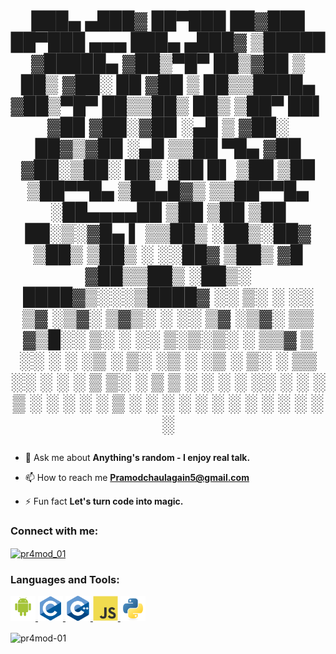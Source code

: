 <h1 align="center"> 
  
  ███▄ ▄███▓ ██▀███       ██▓███   ██▀███   ▄▄▄       ███▄ ▄███▓ ▒█████   ▓█████▄ 
 ▓██▒▀█▀ ██▒▓██ ▒ ██▒    ▓██░  ██ ▓██ ▒ ██▒▒████▄    ▓██▒▀█▀ ██▒▒██▒  ██▒ ▒██▀ ██▌
 ▓██    ▓██░▓██ ░▄█ ▒    ▓██░ ██▓▒▓██ ░▄█ ▒▒██  ▀█▄  ▓██    ▓██░▒██░  ██▒ ░██   █▌
 ▒██    ▒██ ▒██▀▀█▄      ▒██▄█▓▒ ▒▒██▀▀█▄  ░██▄▄▄▄██ ▒██    ▒██ ▒██   ██░▒░▓█▄   ▌
▒▒██▒   ░██▒░██▓ ▒██▒    ▒██▒ ░  ░░██▓ ▒██▒ ▓█   ▓██▒▒██▒   ░██▒░ ████▓▒░░░▒████▓ 
░░ ▒░   ░  ░░ ▒▓ ░▒▓░    ▒▓▒░ ░  ░░ ▒▓ ░▒▓░ ▒▒   ▓▒█░░ ▒░   ░  ░░ ▒░▒░▒░ ░ ▒▒▓  ▒ 
░░  ░      ░  ░▒ ░ ▒░    ░▒ ░       ░▒ ░ ▒░  ░   ▒▒ ░░  ░      ░  ░ ▒ ▒░   ░ ▒  ▒ 
 ░      ░      ░   ░     ░░          ░   ░   ░   ▒   ░      ░   ░ ░ ░ ▒    ░ ░  ░ 
░       ░      ░                     ░           ░  ░       ░       ░ ░      ░    </h1>

- 💬 Ask me about **Anything's random - I enjoy real talk.**

- 📫 How to reach me **Pramodchaulagain5@gmail.com**

- ⚡ Fun fact **Let's turn code into magic.**

<h3 align="left">Connect with me:</h3>
<p align="left">
<a href="https://instagram.com/pr4mod_01" target="blank"><img align="center" src="https://raw.githubusercontent.com/rahuldkjain/github-profile-readme-generator/master/src/images/icons/Social/instagram.svg" alt="pr4mod_01" height="30" width="40" /></a>
</p>

<h3 align="left">Languages and Tools:</h3>
<p align="left"> <a href="https://developer.android.com" target="_blank" rel="noreferrer"> <img src="https://raw.githubusercontent.com/devicons/devicon/master/icons/android/android-original-wordmark.svg" alt="android" width="40" height="40"/> </a> <a href="https://www.cprogramming.com/" target="_blank" rel="noreferrer"> <img src="https://raw.githubusercontent.com/devicons/devicon/master/icons/c/c-original.svg" alt="c" width="40" height="40"/> </a> <a href="https://www.w3schools.com/cpp/" target="_blank" rel="noreferrer"> <img src="https://raw.githubusercontent.com/devicons/devicon/master/icons/cplusplus/cplusplus-original.svg" alt="cplusplus" width="40" height="40"/> </a> <a href="https://developer.mozilla.org/en-US/docs/Web/JavaScript" target="_blank" rel="noreferrer"> <img src="https://raw.githubusercontent.com/devicons/devicon/master/icons/javascript/javascript-original.svg" alt="javascript" width="40" height="40"/> </a> <a href="https://www.python.org" target="_blank" rel="noreferrer"> <img src="https://raw.githubusercontent.com/devicons/devicon/master/icons/python/python-original.svg" alt="python" width="40" height="40"/> </a> </p>

<p><img align="center" src="https://github-readme-stats.vercel.app/api/top-langs?username=pr4mod-01&show_icons=true&locale=en&layout=compact" alt="pr4mod-01" /></p>
